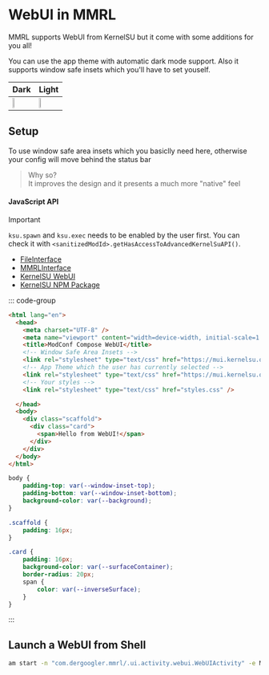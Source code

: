 # WebUI in MMRL

MMRL supports WebUI from KernelSU but it come with some additions for you all!

You can use the app theme with automatic dark mode support. Also it supports window safe insets which you'll have to set youself.

| Dark                                                   | Light                                                       |
|--------------------------------------------------------|-------------------------------------------------------------|
| <img src="/assets/webui/webui-dark.png" width="32%" /> | <img src="/assets/webui/webui-light.png" width="32%" />     |

## Setup

To use window safe area insets which you basiclly need here, otherwise your config will move behind the status bar

> Why so?  
> It improves the design and it presents a much more "native" feel

#### JavaScript API

> [!IMPORTANT]
> `ksu.spawn` and `ksu.exec` needs to be enabled by the user first. You can check it with `<sanitizedModId>.getHasAccessToAdvancedKernelSuAPI()`.

- [FileInterface](./API/FileInterface.md)
- [MMRLInterface](./API/MMRLInterface.md)
- [KernelSU WebUI](https://kernelsu.org/guide/module-webui.html)
- [KernelSU NPM Package](https://www.npmjs.com/package/kernelsu)

::: code-group

```html [index.html]
<html lang="en">
  <head>
    <meta charset="UTF-8" />
    <meta name="viewport" content="width=device-width, initial-scale=1.0" />
    <title>ModConf Compose WebUI</title>
    <!-- Window Safe Area Insets -->
    <link rel="stylesheet" type="text/css" href="https://mui.kernelsu.org/mmrl/insets.css" />
    <!-- App Theme which the user has currently selected -->
    <link rel="stylesheet" type="text/css" href="https://mui.kernelsu.org/mmrl/colors.css" />
    <!-- Your styles -->
    <link rel="stylesheet" type="text/css" href="styles.css" />

  </head>
  <body>
    <div class="scaffold">
      <div class="card">
        <span>Hello from WebUI!</span>
      </div>
    </div>
  </body>
</html>
```

```css [style.css]
body {
    padding-top: var(--window-inset-top);
    padding-bottom: var(--window-inset-bottom);
    background-color: var(--background);
}

.scaffold {
    padding: 16px;
}

.card {
    padding: 16px;
    background-color: var(--surfaceContainer);
    border-radius: 20px;
    span {
        color: var(--inverseSurface);
    }
}
```

:::

## Launch a WebUI from Shell

```bash
am start -n "com.dergoogler.mmrl/.ui.activity.webui.WebUIActivity" -e MOD_ID "your_id"
```
